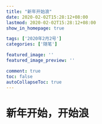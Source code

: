 ```yaml
---
title: "新年开始浪"
date: 2020-02-02T15:28:12+08:00
lastmod: 2020-02-02T15:28:12+08:00
show_in_homepage: true

tags: ['2020年2月2号']
categories: ['随笔']

featured_image: ''
featured_image_preview: ''

comment: true
toc: false
autoCollapseToc: true
---
```


<!--more-->

# 新年开始，开始浪